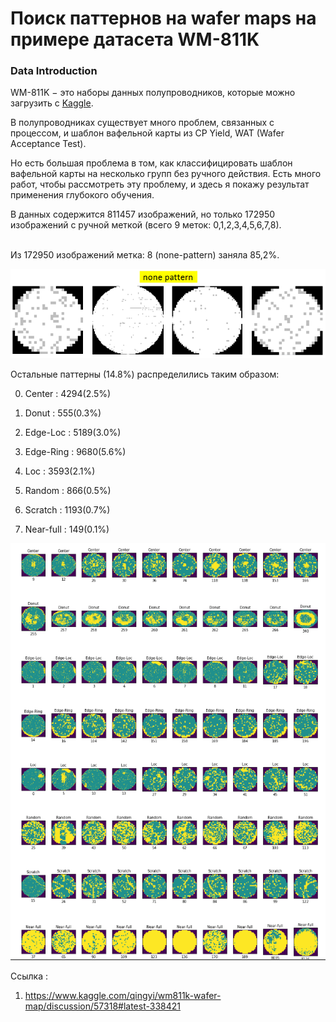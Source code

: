 # Поиск паттернов на wafer maps на примере датасета WM-811K
<h3 id="Introduction"> Data Introduction </h3>

WM-811K $-$ это наборы данных полупроводников, которые можно загрузить с [Kaggle](https://www.kaggle.com/qingyi/wm811k-wafer-map).

В полупроводниках существует много проблем, связанных с процессом, и шаблон вафельной карты из CP Yield, WAT (Wafer Acceptance Test).

Но есть большая проблема в том, как классифицировать шаблон вафельной карты на несколько групп без ручного действия. Есть много работ, чтобы рассмотреть эту проблему, и здесь я покажу результат применения глубокого обучения.

В данных содержится 811457 изображений, но только 172950 изображений с ручной меткой (всего 9 меток: 0,1,2,3,4,5,6,7,8).

<br>Из 172950 изображений метка: 8 (none-pattern) заняла 85,2%. 

![images](img/none_patterns.png)

Остальные паттерны (14.8%) распределились таким образом:

0. Center :   4294(2.5%) 

1. Donut :    555(0.3%) 

2. Edge-Loc : 5189(3.0%)

3. Edge-Ring : 9680(5.6%) 

4. Loc :      3593(2.1%)

5. Random :   866(0.5%) 

6. Scratch :  1193(0.7%)

7. Near-full : 149(0.1%)

![images](img/8_category_pattern.png)

Ссылка :

1. https://www.kaggle.com/qingyi/wm811k-wafer-map/discussion/57318#latest-338421
